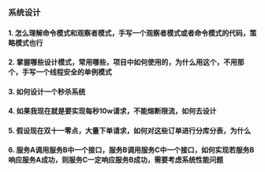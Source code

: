 ### 系统设计

#### 1. 怎么理解命令模式和观察者模式，手写一个观察者模式或者命令模式的代码，策略模式也行



#### 2. 掌握哪些设计模式，常用哪些，项目中如何使用的，为什么用这个，不用那个，手写一个线程安全的单例模式



#### 3. 如何设计一个秒杀系统



#### 4. 如果我现在就是要实现每秒10w请求，不能熔断限流，如何去设计



#### 5. 假设现在双十一零点，大量下单请求，如何对这些订单进行分库分表，为什么



#### 6. 服务A调用服务B中一个接口，服务B调用服务C中一个接口，如何实现若服务B响应服务A成功，则服务C一定响应服务B成功，需要考虑系统性能问题